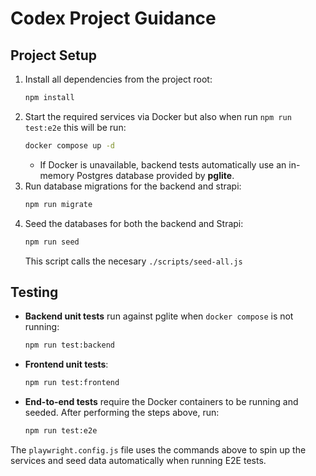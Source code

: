 # Codex Project Guidance

## Project Setup

1. Install all dependencies from the project root:
   ```bash
   npm install
   ```
2. Start the required services via Docker but also when run `npm run test:e2e` this will be run:
   ```bash
   docker compose up -d
   ```
   - If Docker is unavailable, backend tests automatically use an in-memory Postgres database provided by **pglite**.
3. Run database migrations for the backend and strapi:
   ```bash
   npm run migrate
   ```
4. Seed the databases for both the backend and Strapi:
   ```bash
   npm run seed
   ```
   This script calls the necesary `./scripts/seed-all.js`

## Testing

- **Backend unit tests** run against pglite when `docker compose` is not running:
  ```bash
  npm run test:backend
  ```
- **Frontend unit tests**:
  ```bash
  npm run test:frontend
  ```
- **End-to-end tests** require the Docker containers to be running and seeded. After performing the steps above, run:
  ```bash
  npm run test:e2e
  ```

The `playwright.config.js` file uses the commands above to spin up the services and seed data automatically when running E2E tests.
